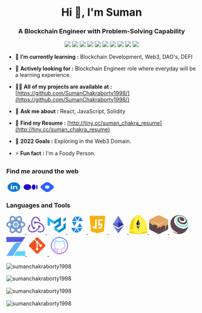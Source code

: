 <h1 align="center">Hi 👋, I'm Suman</h1>
<h3 align="center">A Blockchain Engineer with Problem-Solving Capability</h3>

<p align= "center">

<img src="https://img.shields.io/badge/React-React-blue"/>
<img src="https://img.shields.io/badge/Redux-Redux-firebrick"/>
<!-- <img src="https://img.shields.io/badge/JS-Javascript-red"/> -->
<!-- <img src="https://img.shields.io/badge/Node-node-green"/>
<img src="https://img.shields.io/badge/express-Express-blueviolet"/>
<img src="https://img.shields.io/badge/Mongodb-mongodb-brightgreen"/> -->
<img src="https://img.shields.io/badge/Solidity-Solidity-mediumblue"/>
<img src="https://img.shields.io/badge/Web3-Web3-red"/>
<img src="https://img.shields.io/badge/Ethereum-Ethereum-magenta"/>
<img src="https://img.shields.io/badge/Ethers.js-Ethers.js-indigo"/>
<img src="https://img.shields.io/badge/Web3.js-Web3.js-maroon"/>
<img src="https://img.shields.io/badge/Hardhat-Hardhat-peru"/>
<img src="https://img.shields.io/badge/Truffle-Truffle-orangered"/>
<img src="https://img.shields.io/badge/Ganache-Ganache-seagreen"/>
</p>

<!-- <p align="left"> <img src="https://komarev.com/ghpvc/?username=SumanChakraborty1998&label=Profile%20views&color=0e75b6&style=flat" alt="sumanchakraborty1998" /> </p> -->

- 🌱 **I’m currently learning :** Blockchain Development, Web3, DAO's, DEFI

- 🌟 **Actively looking for :** Blockchain Engineer role where everyday will be a learning experience.

- 👨‍💻 **All of my projects are available at :** [https://github.com/SumanChakraborty1998/](https://github.com/SumanChakraborty1998/)

- 💬 **Ask me about :** React, JavaScript, Solidity

- 📄 **Find my Resume :** [http://tiny.cc/suman_chakra_resume](http://tiny.cc/suman_chakra_resume)

- 🥅 **2022 Goals :** Exploring in the Web3 Domain.

- ⚡ **Fun fact :** I'm a Foody Person.


<h3 align="left">Find me around the web</h3>
<p align="left">
<a href="https://www.linkedin.com/in/suman-chakraborty-699308120/" target="blank"><img align="center" src="./Images/linkedin.svg" alt="https://www.linkedin.com/in/suman-chakraborty-699308120/" height="30" width="40" /></a>
<!--  -->
<a href="https://sumanchakra8145.medium.com/" target="blank"><img align="center" src="./Images/medium2.svg" alt="@sumanchakra8145.medium.com" height="30" width="40" /></a>
<!--  -->
<a href="https://hashnode.com/@way2reachsuman" target="blank"><img align="center" src="./Images/hashnode.svg" alt="https://hashnode.com/@way2reachsuman" height="30" width="40" /></a>

</p>

<h3 align="left">Languages and Tools</h3>
<p align="left" >
  <!--  -->
  <a href="https://reactjs.org/" target="_blank"> <img src="./Images/react.svg" alt="react" width="50" height="50"/> </a>
  <!--  -->
  <a href="https://redux.js.org" target="_blank"> <img src="./Images/redux.svg" alt="redux" width="50" height="50"/> </a> 
  <!--  -->
  <a href="https://mui.com/" target="_blank"> <img src="./Images/mui.svg" alt="material ui" width="50" height="50"/> </a>
  <!--  -->
  <a href="https://docs.soliditylang.org/en/v0.8.15/" target="_blank"> <img src="./Images/solidity.svg" alt="solidity" width="50" height="50"/> </a>
  <!--  -->
  <a href="https://developer.mozilla.org/en-US/docs/Web/JavaScript" target="_blank"> <img src="./Images/js.svg" alt="javascript" width="50" height="50"/> </a>
  <!--  -->
  <a href="https://ethereum.org/en/developers/docs/" target="_blank"> <img src="./Images/ethereum.svg" alt="ethereum" width="50" height="50"/> </a>
  <!--  -->
  <a href="https://hardhat.org/" target="_blank"> <img src="./Images/hardhat.png" alt="Hardhat" width="50" height="50"/> </a>
  <!--  -->
  <a href="https://trufflesuite.com/ganache/" target="_blank"> <img src="./Images/ganache.png" alt="Ganache" width="50" height="50"/> </a>
  <!--  -->
  <a href="https://trufflesuite.com/" target="_blank"> <img src="./Images/truffle.png" alt="Truffle" width="50" height="50"/> </a>
  <!--  -->
  <a href="https://www.openzeppelin.com/contracts" target="_blank"> <img src="./Images/openzeppelin.png" alt="Opnezeppelin" width="50" height="50"/> </a>
  <!--  -->
  <a href="https://git-scm.com/" target="_blank"> <img src="./Images/git.svg" alt="Git" width="55" height="55"/> </a>
  <!--  -->
  <a href="https://github.com/" target="_blank"> <img src="./Images/github.svg" alt="Github" width="55" height="55"/> </a>
  
</p>

<p>
  <img align="center" src="https://github-readme-stats.vercel.app/api/top-langs?username=SumanChakraborty1998&show_icons=true&locale=en&layout=compact" alt="sumanchakraborty1998"/>
</p>

<p><img align="center" src="https://github-readme-stats.vercel.app/api?username=SumanChakraborty1998&show_icons=true&locale=en" alt="sumanchakraborty1998" /></p>

<p><img align="center" src="https://github-readme-streak-stats.herokuapp.com/?user=SumanChakraborty1998&" alt="sumanchakraborty1998" /></p>
<p>
  <img align="center" src="https://activity-graph.herokuapp.com/graph?username=SumanChakraborty1998&bg_color=0A1117&color=ffffff&line=1A237E&point=1E88E5&area=true&hide_border=true" alt="sumanchakraborty1998" />
</p>

<!--### Blogs posts -->
<!-- BLOG-POST-LIST:START -->
<!-- BLOG-POST-LIST:END -->
